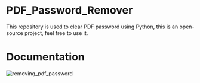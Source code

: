 # PDF_Password_Remover
This repository is used to clear PDF password using Python, this is an open-source project, feel free to use it.

# Documentation

![removing_pdf_password](https://user-images.githubusercontent.com/71202864/141675430-9b6606fa-a54b-484e-a848-f33f44ceca67.gif)

